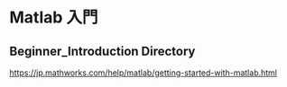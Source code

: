 # Matlab 入門

## Beginner_Introduction Directory
https://jp.mathworks.com/help/matlab/getting-started-with-matlab.html